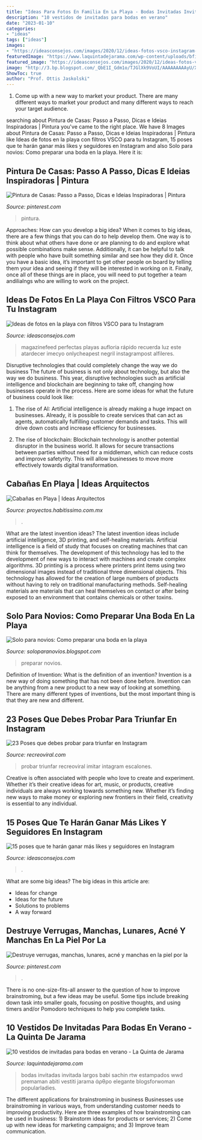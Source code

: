 ```yaml
---
title: "Ideas Para Fotos En Familia En La Playa - Bodas Invitadas Invitada Largos Babi Sachin Rtw Estampados Wwd Premaman Abiti Vestiti Jarama άρθρο Elegante Blogsforwoman Popularladies"
description: "10 vestidos de invitadas para bodas en verano"
date: "2023-01-10"
categories:
- "ideas"
tags: ["ideas"]
images:
- "https://ideasconsejos.com/images/2020/12/ideas-fotos-vsco-instagram-18.jpg"
featuredImage: "https://www.laquintadejarama.com/wp-content/uploads/bfi_thumb/invitadasverano01-nef0m2oqd9zzik93z5gclk2mffpp4s11bhq3olpshs.jpg"
featured_image: "https://ideasconsejos.com/images/2020/12/ideas-fotos-vsco-instagram-18.jpg"
image: "http://3.bp.blogspot.com/_QbE1I_Gdm1o/TJGlXk9VoUI/AAAAAAAAAyU/Xk5Y8jFeV7g/s400/bodaplaya4.jpg"
ShowToc: true
author: "Prof. Ottis Jaskolski"
---
```



1. Come up with a new way to market your product. There are many different ways to market your product and many different ways to reach your target audience.

	

		
searching about Pintura de Casas: Passo a Passo, Dicas e Ideias Inspiradoras | Pintura you've came to the right place. We have 8 Images about Pintura de Casas: Passo a Passo, Dicas e Ideias Inspiradoras | Pintura like Ideas de fotos en la playa con filtros VSCO para tu Instagram, 15 poses que te harán ganar más likes y seguidores en Instagram and also Solo para novios: Como preparar una boda en la playa. Here it is:
		
    
## Pintura De Casas: Passo A Passo, Dicas E Ideias Inspiradoras | Pintura

<img loading=lazy src="https://i.pinimg.com/736x/ab/72/a6/ab72a67935acbcb0d41d14cdd891e900.jpg" onerror="this.onerror=null;this.src='https://tse3.mm.bing.net/th?id=OIP.QWOS0d9nzU16WiMb0LmfXQHaLN&amp;pid=15.1';" alt="Pintura de Casas: Passo a Passo, Dicas e Ideias Inspiradoras | Pintura">

_Source: pinterest.com_

>pintura. 

	

Approaches: How can you develop a big idea?
When it comes to big ideas, there are a few things that you can do to help develop them. One way is to think about what others have done or are planning to do and explore what possible combinations make sense. Additionally, it can be helpful to talk with people who have built something similar and see how they did it. Once you have a basic idea, it’s important to get other people on board by telling them your idea and seeing if they will be interested in working on it. Finally, once all of these things are in place, you will need to put together a team andilialngs who are willing to work on the project.

    
## Ideas De Fotos En La Playa Con Filtros VSCO Para Tu Instagram

<img loading=lazy src="https://ideasconsejos.com/images/2020/12/ideas-fotos-vsco-instagram-18.jpg" onerror="this.onerror=null;this.src='https://tse1.mm.bing.net/th?id=OIP.xWL1FxLBZNEw5JZEsY7b7wHaJ4&amp;pid=15.1';" alt="Ideas de fotos en la playa con filtros VSCO para tu Instagram">

_Source: ideasconsejos.com_

>magazinefeed perfectas playas aufloria rápido recuerda luz este atardecer imecyo onlycheapest negril instagrampost alfileres. 

	

Disruptive technologies that could completely change the way we do business
The future of business is not only about technology, but also the way we do business. This year, disruptive technologies such as artificial intelligence and blockchain are beginning to take off, changing how businesses operate in the process. Here are some ideas for what the future of business could look like:
1. The rise of AI: Artificial intelligence is already making a huge impact on businesses. Already, it is possible to create services that can act as agents, automatically fulfilling customer demands and tasks. This will drive down costs and increase efficiency for businesses.

2. The rise of blockchain: Blockchain technology is another potential disruptor in the business world. It allows for secure transactions between parties without need for a middleman, which can reduce costs and improve safetyrity. This will allow businesses to move more effectively towards digital transformation.


    
## Cabañas En Playa | Ideas Arquitectos

<img loading=lazy src="https://mx.habcdn.com/photos/project/big/propuesta-conceptual-649526.jpg" onerror="this.onerror=null;this.src='https://tse3.mm.bing.net/th?id=OIP.0KhhEPis98NnQujvyZB3qQHaEB&amp;pid=15.1';" alt="Cabañas en Playa | Ideas Arquitectos">

_Source: proyectos.habitissimo.com.mx_

>. 

	

What are the latest invention ideas?
The latest invention ideas include artificial intelligence, 3D printing, and self-healing materials. Artificial intelligence is a field of study that focuses on creating machines that can think for themselves. The development of this technology has led to the development of new ways to interact with machines and create complex algorithms. 3D printing is a process where printers print items using two dimensional images instead of traditional three dimensional objects. This technology has allowed for the creation of large numbers of products without having to rely on traditional manufacturing methods. Self-healing materials are materials that can heal themselves on contact or after being exposed to an environment that contains chemicals or other toxins.

    
## Solo Para Novios: Como Preparar Una Boda En La Playa

<img loading=lazy src="http://3.bp.blogspot.com/_QbE1I_Gdm1o/TJGlXk9VoUI/AAAAAAAAAyU/Xk5Y8jFeV7g/s400/bodaplaya4.jpg" onerror="this.onerror=null;this.src='https://tse2.mm.bing.net/th?id=OIP.jQ-zP66BjCw8536HOmd-ywAAAA&amp;pid=15.1';" alt="Solo para novios: Como preparar una boda en la playa">

_Source: soloparanovios.blogspot.com_

>preparar novios. 

	

Definition of Invention: What is the definition of an invention?
Invention is a new way of doing something that has not been done before. Invention can be anything from a new product to a new way of looking at something. There are many different types of inventions, but the most important thing is that they are new and different.

    
## 23 Poses Que Debes Probar Para Triunfar En Instagram

<img loading=lazy src="https://www.recreoviral.com/wp-content/uploads/2019/05/poses-13-525x700.jpg" onerror="this.onerror=null;this.src='https://tse1.mm.bing.net/th?id=OIP.nnLQw6pCeCsBhwXLL_TikgHaJ4&amp;pid=15.1';" alt="23 Poses que debes probar para triunfar en Instagram">

_Source: recreoviral.com_

>probar triunfar recreoviral imitar intagram escalones. 

	

Creative is often associated with people who love to create and experiment. Whether it’s their creative ideas for art, music, or products, creative individuals are always working towards something new. Whether it’s finding new ways to make money or exploring new frontiers in their field, creativity is essential to any individual.

    
## 15 Poses Que Te Harán Ganar Más Likes Y Seguidores En Instagram

<img loading=lazy src="https://ideasconsejos.com/images/2020/12/poses-instagram-2.jpg" onerror="this.onerror=null;this.src='https://tse1.mm.bing.net/th?id=OIP.Yw9oMX2tQyRDmPaVLFrAGAHaLG&amp;pid=15.1';" alt="15 poses que te harán ganar más likes y seguidores en Instagram">

_Source: ideasconsejos.com_

>. 

	

What are some big ideas?
The big ideas in this article are: 
- Ideas for change 
- Ideas for the future 
- Solutions to problems
- A way forward

    
## ﻿Destruye Verrugas, Manchas, Lunares, Acné Y Manchas En La Piel Por La

<img loading=lazy src="https://i.pinimg.com/736x/e0/27/7d/e0277d5ab60bea840b73d18bde11ea07.jpg" onerror="this.onerror=null;this.src='https://tse1.mm.bing.net/th?id=OIP.fixwWDaNt7YHwYFzLugAHAHaER&amp;pid=15.1';" alt="﻿Destruye verrugas, manchas, lunares, acné y manchas en la piel por la">

_Source: pinterest.com_

>. 

	

There is no one-size-fits-all answer to the question of how to improve brainstroming, but a few ideas may be useful. Some tips include breaking down task into smaller goals, focusing on positive thoughts, and using timers and/or Pomodoro techniques to help you complete tasks.

    
## 10 Vestidos De Invitadas Para Bodas En Verano - La Quinta De Jarama

<img loading=lazy src="https://www.laquintadejarama.com/wp-content/uploads/bfi_thumb/invitadasverano01-nef0m2oqd9zzik93z5gclk2mffpp4s11bhq3olpshs.jpg" onerror="this.onerror=null;this.src='https://tse4.mm.bing.net/th?id=OIP.CG_cevh-szOSE161-XL0IgHaLG&amp;pid=15.1';" alt="10 vestidos de invitadas para bodas en verano - La Quinta de Jarama">

_Source: laquintadejarama.com_

>bodas invitadas invitada largos babi sachin rtw estampados wwd premaman abiti vestiti jarama άρθρο elegante blogsforwoman popularladies. 

	

The different applications for brainstroming in business
Businesses use brainstroming in various ways, from understanding customer needs to improving productivity. Here are three examples of how brainstroming can be used in business: 1) Brainstorm ideas for products or services; 2) Come up with new ideas for marketing campaigns; and 3) Improve team communication.

